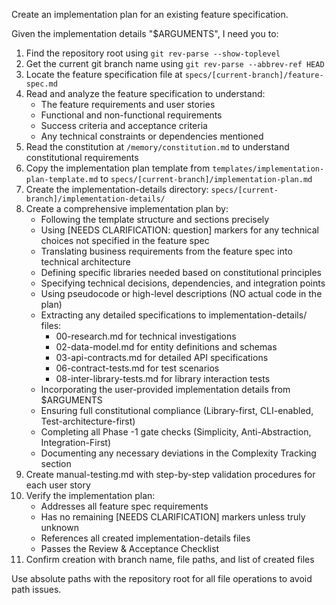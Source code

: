 Create an implementation plan for an existing feature specification.

Given the implementation details "$ARGUMENTS", I need you to:

1. Find the repository root using `git rev-parse --show-toplevel`
2. Get the current git branch name using `git rev-parse --abbrev-ref HEAD`
3. Locate the feature specification file at `specs/[current-branch]/feature-spec.md`
4. Read and analyze the feature specification to understand:
   - The feature requirements and user stories
   - Functional and non-functional requirements
   - Success criteria and acceptance criteria
   - Any technical constraints or dependencies mentioned
5. Read the constitution at `/memory/constitution.md` to understand constitutional requirements
6. Copy the implementation plan template from `templates/implementation-plan-template.md` to `specs/[current-branch]/implementation-plan.md`
7. Create the implementation-details directory: `specs/[current-branch]/implementation-details/`
8. Create a comprehensive implementation plan by:
   - Following the template structure and sections precisely
   - Using [NEEDS CLARIFICATION: question] markers for any technical choices not specified in the feature spec
   - Translating business requirements from the feature spec into technical architecture
   - Defining specific libraries needed based on constitutional principles
   - Specifying technical decisions, dependencies, and integration points
   - Using pseudocode or high-level descriptions (NO actual code in the plan)
   - Extracting any detailed specifications to implementation-details/ files:
     * 00-research.md for technical investigations
     * 02-data-model.md for entity definitions and schemas
     * 03-api-contracts.md for detailed API specifications
     * 06-contract-tests.md for test scenarios
     * 08-inter-library-tests.md for library interaction tests
   - Incorporating the user-provided implementation details from $ARGUMENTS
   - Ensuring full constitutional compliance (Library-first, CLI-enabled, Test-architecture-first)
   - Completing all Phase -1 gate checks (Simplicity, Anti-Abstraction, Integration-First)
   - Documenting any necessary deviations in the Complexity Tracking section
9. Create manual-testing.md with step-by-step validation procedures for each user story
10. Verify the implementation plan:
    - Addresses all feature spec requirements
    - Has no remaining [NEEDS CLARIFICATION] markers unless truly unknown
    - References all created implementation-details files
    - Passes the Review & Acceptance Checklist
11. Confirm creation with branch name, file paths, and list of created files

Use absolute paths with the repository root for all file operations to avoid path issues.